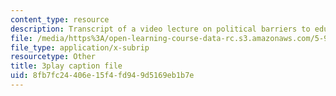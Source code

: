 ```yaml
---
content_type: resource
description: Transcript of a video lecture on political barriers to educational change.
file: /media/https%3A/open-learning-course-data-rc.s3.amazonaws.com/5-95j-teaching-college-level-science-and-engineering-spring-2009/8fb7fc24406e15f4fd949d5169eb1b7e_PaYY0e9eE2A.srt
file_type: application/x-subrip
resourcetype: Other
title: 3play caption file
uid: 8fb7fc24-406e-15f4-fd94-9d5169eb1b7e
---
```

